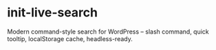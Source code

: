 # init-live-search
Modern command-style search for WordPress – slash command, quick tooltip, localStorage cache, headless-ready.
